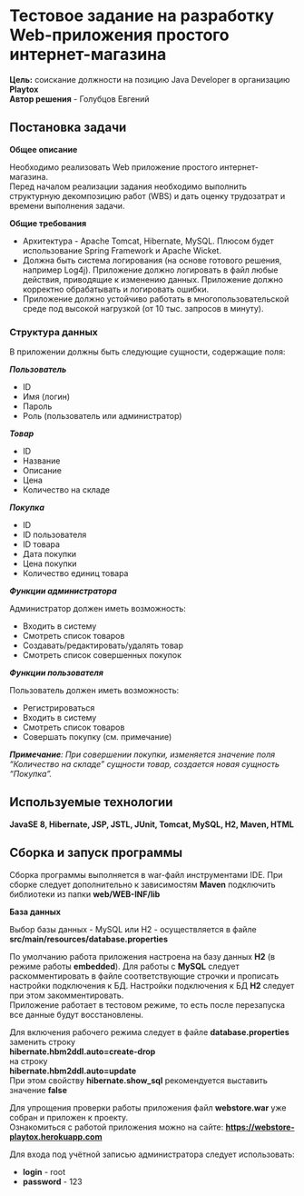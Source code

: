 # Тестовое задание на разработку Web-приложения простого интернет-магазина

**Цель:** соискание должности на позицию Java Developer в организацию **Playtox**  
**Автор решения** - Голубцов Евгений     

## Постановка задачи
**Общее описание**

Необходимо реализовать Web приложение простого интернет-магазина.   
Перед началом реализации задания необходимо выполнить структурную декомпозицию работ (WBS) и дать оценку трудозатрат и времени выполнения задачи.   

**Общие требования**

- Архитектура - Apache Tomcat, Hibernate, MySQL. Плюсом будет использование Spring Framework и Apache Wicket.
- Должна быть система логирования (на основе готового решения, например Log4j). Приложение должно логировать в файл любые действия, приводящие к изменению данных. Приложение должно корректно обрабатывать и логировать ошибки.
- Приложение должно устойчиво работать в многопользовательской среде под высокой нагрузкой (от 10 тыс. запросов в минуту).

    
### Структура данных

В приложении должны быть следующие сущности, содержащие поля:   

_**Пользователь**_    
- ID  
- Имя (логин)   
- Пароль  
- Роль (пользователь или администратор)   

_**Товар**_    
- ID    
- Название  
- Описание  
- Цена  
- Количество на складе  

_**Покупка**_
- ID    
- ID пользователя   
- ID товара     
- Дата покупки  
- Цена покупки  
- Количество единиц товара  

_**Функции администратора**_

Администратор должен иметь возможность:     
- Входить в систему     
- Смотреть список товаров       
- Создавать/редактировать/удалять товар     
- Смотреть список совершенных покупок   


**_Функции пользователя_**

Пользователь должен иметь возможность:  
- Регистрироваться      
- Входить в систему     
- Смотреть список товаров   
- Совершать покупку (см. примечание)    

_**Примечание**: При совершении покупки, изменяется значение поля “Количество на складе” сущности товар, создается новая сущность “Покупка”._

## Используемые технологии
**JavaSE 8, Hibernate, JSP, JSTL, JUnit, Tomcat, MySQL, H2, Maven, HTML**  


## Сборка и запуск программы
Сборка программы выполняется в war-файл инструментами IDE.
При сборке следует дополнительно к зависимостям **Maven** подключить библиотеки из папки **web/WEB-INF/lib**
 
**База данных**     

Выбор базы данных - MySQL или H2 - осуществляется в файле **src/main/resources/database.properties**    

По умолчанию работа приложения настроена на базу данных **H2** (в режиме работы **embedded**).
Для работы с **MySQL** следует раскомментировать в файле соответствующие строчки и прописать настройки подключения к БД. Настройки подключения к БД **H2** следует при этом закомментировать.  
Приложение работает в тестовом режиме, то есть после перезапуска все данные будут восстановлены.

Для включения рабочего режима следует в файле **database.properties** заменить строку   
**hibernate.hbm2ddl.auto=create-drop**   
на строку      
**hibernate.hbm2ddl.auto=update**   
При этом свойству **hibernate.show_sql** рекомендуется выставить значение **false**     

Для упрощения проверки работы приложения файл **webstore.war** уже собран и приложен к проекту.     
Ознакомиться с работой приложения можно на сайте: **https://webstore-playtox.herokuapp.com**    

Для входа под учётной записью администратора следует использовать:  
- **login** - root    
- **password** - 123    
